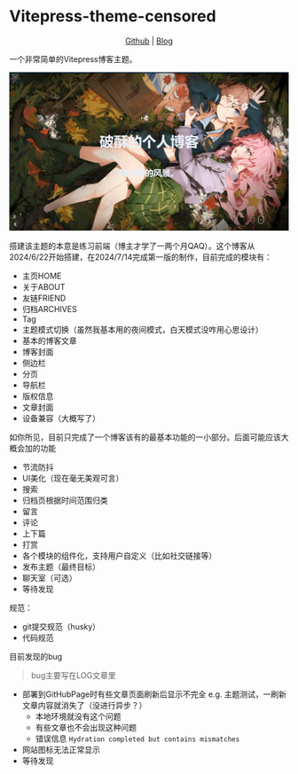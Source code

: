 # Vitepress-theme-censored

<div align="center">
    
[Github](https://github.com/CainHappyfish/vitepress-theme-censored) | 
[Blog](https://cainhappyfish.github.io/vitepress-theme-censored/)
    
</div>


一个非常简单的Vitepress博客主题。

![image-20240714173418423](README.assets/image-20240714173418423.png)

搭建该主题的本意是练习前端（博主才学了一两个月QAQ）。这个博客从2024/6/22开始搭建，在2024/7/14完成第一版的制作，目前完成的模块有：

- 主页HOME
- 关于ABOUT
- 友链FRIEND
- 归档ARCHIVES
- Tag
- 主题模式切换（虽然我基本用的夜间模式，白天模式没咋用心思设计）
- 基本的博客文章
- 博客封面
- 侧边栏
- 分页
- 导航栏
- 版权信息
- 文章封面
- 设备兼容（大概写了）

如你所见，目前只完成了一个博客该有的最基本功能的一小部分。后面可能应该大概会加的功能

- 节流防抖
- UI美化（现在毫无美观可言）
- 搜索
- 归档页根据时间范围归类
- 留言
- 评论
- 上下篇
- 打赏
- 各个模块的组件化，支持用户自定义（比如社交链接等）
- 发布主题（最终目标）
- 聊天室（可选）
- 等待发现

规范：

- git提交规范（husky）
- 代码规范

目前发现的bug

> bug主要写在LOG文章里

- 部署到GitHubPage时有些文章页面刷新后显示不完全 e.g. 主题测试，一刷新文章内容就消失了（没进行异步？）
  - 本地环境就没有这个问题
  - 有些文章也不会出现这种问题
  - 错误信息 `Hydration completed but contains mismatches`
- 网站图标无法正常显示
- 等待发现
